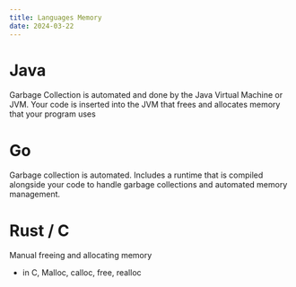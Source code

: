 ```yaml
---
title: Languages Memory
date: 2024-03-22
---
```

# Java
Garbage Collection is automated and done by the Java Virtual Machine or JVM. Your code is inserted into the JVM that frees and allocates memory that your program uses

# Go
Garbage collection is automated. Includes a runtime that is compiled alongside your code to handle garbage collections and automated memory management.
# Rust / C
Manual freeing and allocating memory
- in C, Malloc, calloc, free, realloc